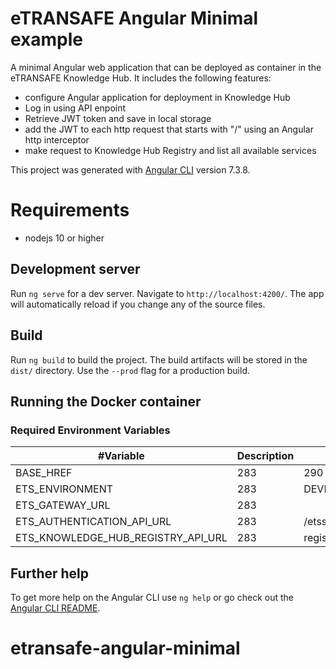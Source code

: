 # eTRANSAFE Angular Minimal example

A minimal Angular web application that can be deployed as container in the eTRANSAFE Knowledge Hub. It includes the following features:
- configure Angular application for deployment in Knowledge Hub
- Log in using API enpoint
- Retrieve JWT token and save in local storage
- add the JWT to each http request that starts with "/" using an Angular http interceptor
- make request to Knowledge Hub Registry and list all available services 

This project was generated with [Angular CLI](https://github.com/angular/angular-cli) version 7.3.8.

# Requirements
- nodejs 10 or higher

## Development server

Run `ng serve` for a dev server. Navigate to `http://localhost:4200/`. The app will automatically reload if you change any of the source files.

## Build

Run `ng build` to build the project. The build artifacts will be stored in the `dist/` directory. Use the `--prod` flag for a production build.


## Running the Docker container

### Required Environment Variables

#Variable | Description | Example 
--- | --- | --- 
BASE_HREF | 283 | 290 
ETS_ENVIRONMENT | 283 | DEVELOPMENT 
ETS_GATEWAY_URL | 283 |  
ETS_AUTHENTICATION_API_URL | 283 | /etssp.kh.svc/auth/api/v1/login 
ETS_KNOWLEDGE_HUB_REGISTRY_API_URL | 283 | registry.kh.svc 

## Further help

To get more help on the Angular CLI use `ng help` or go check out the [Angular CLI README](https://github.com/angular/angular-cli/blob/master/README.md).
# etransafe-angular-minimal

